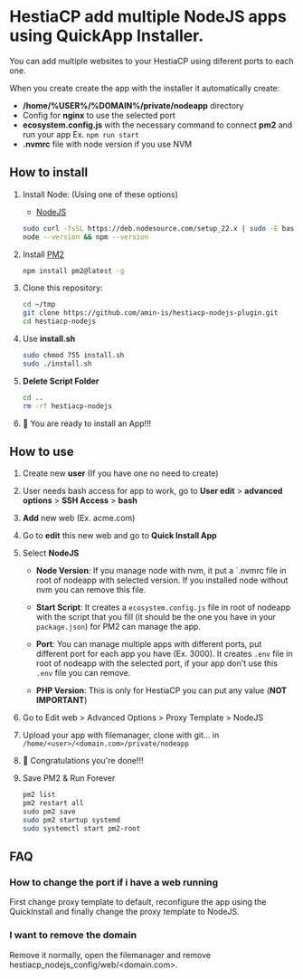 # HestiaCP add multiple NodeJS apps using QuickApp Installer.

You can add multiple websites to your HestiaCP using diferent ports to each one.

When you create create the app with the installer it automatically create:
* **/home/%USER%/%DOMAIN%/private/nodeapp** directory
* Config for **nginx** to use the selected port
* **ecosystem.config.js** with the necessary command to connect **pm2** and run your app Ex. `npm run start`
* **.nvmrc** file with node version if you use NVM

## How to install

1. Install Node: (Using one of these options)
   *  [NodeJS](https://github.com/nodesource/distributions) 

	```bash
 	sudo curl -fsSL https://deb.nodesource.com/setup_22.x | sudo -E bash - && sudo apt install nodejs -y
	node --version && npm --version
	```
3. Install [PM2](https://pm2.keymetrics.io/)
	```bash
	npm install pm2@latest -g
	```

4. Clone this repository:
	```bash
	cd ~/tmp
	git clone https://github.com/amin-is/hestiacp-nodejs-plugin.git
	cd hestiacp-nodejs
	```

5. Use **install.sh**
	```bash
	sudo chmod 755 install.sh
	sudo ./install.sh
	```
 6. **Delete Script Folder**
	```bash
 	cd ..
	rm -rf hestiacp-nodejs
	```

7. 🚀 You are ready to install an App!!!

## How to use

1. Create new **user** (If you have one no need to create)
2. User needs bash access for app to work, go to **User edit** > **advanced options** > **SSH Access** > **bash**
3. **Add** new web (Ex. acme.com)
4. Go to **edit** this new web and go to **Quick Install App**
5. Select **NodeJS**
   * **Node Version**: If you manage node with nvm, it put a `.nvmrc file in root of nodeapp with selected version. If you installed node without nvm you can remove this file.

   * **Start Script**: It creates a `ecosystem.config.js` file in root of nodeapp with the script that you fill (it should be the one you have in your `package.json`) for PM2 can manage the app.

   * **Port**: You can manage multiple apps with different ports, put different port for each app you have (Ex. 3000).
   It creates `.env` file in root of nodeapp with the selected port, if your app don't use this `.env` file you can remove.

   * **PHP Version**: This is only for HestiaCP you can put any value (**NOT IMPORTANT**)
6. Go to Edit web > Advanced Options > Proxy Template > NodeJS
7. Upload your app with filemanager, clone with git... in `/home/<user>/<domain.com>/private/nodeapp`
8. 🎉 Congratulations you're done!!!

9. Save PM2 & Run Forever
	```bash
 	pm2 list
 	pm2 restart all
	sudo pm2 save
	sudo pm2 startup systemd
	sudo systemctl start pm2-root
	```

## FAQ

### How to change the port if i have a web running

First change proxy template to default, reconfigure the app using the QuickInstall and finally change the proxy template to NodeJS.

### I want to remove the domain

Remove it normally, open the filemanager and remove hestiacp_nodejs_config/web/<domain.com>.
